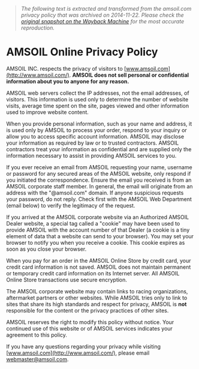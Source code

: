 > *The following text is extracted and transformed from the amsoil.com privacy policy that was archived on 2014-11-22. Please check the [original snapshot on the Wayback Machine](https://web.archive.org/web/20141122141133id_/http%3A//www.amsoil.com/privacy-policy.aspx) for the most accurate reproduction.*

# AMSOIL Online Privacy Policy

AMSOIL INC. respects the privacy of visitors to [www.amsoil.com](http://www.amsoil.com/). **AMSOIL does not sell personal or confidential information about you to anyone for any reason.**

AMSOIL web servers collect the IP addresses, not the email addresses, of visitors. This information is used only to determine the number of website visits, average time spent on the site, pages viewed and other information used to improve website content. 

When you provide personal information, such as your name and address, it is used only by AMSOIL to process your order, respond to your inquiry or allow you to access specific account information. AMSOIL may disclose your information as required by law or to trusted contractors. AMSOIL contractors treat your information as confidential and are supplied only the information necessary to assist in providing AMSOIL services to you.

If you ever receive an email from AMSOIL requesting your name, username or password for any secured areas of the AMSOIL website, only respond if you initiated the correspondence. Ensure the email you received is from an AMSOIL corporate staff member. In general, the email will originate from an address with the "@amsoil.com" domain. If anyone suspicious requests your password, do not reply. Check first with the AMSOIL Web Department (email below) to verify the legitimacy of the request.

If you arrived at the AMSOIL corporate website via an Authorized AMSOIL Dealer website, a special tag called a "cookie" may have been used to provide AMSOIL with the account number of that Dealer (a cookie is a tiny element of data that a website can send to your browser). You may set your browser to notify you when you receive a cookie. This cookie expires as soon as you close your browser.

When you pay for an order in the AMSOIL Online Store by credit card, your credit card information is not saved. AMSOIL does not maintain permanent or temporary credit card information on its Internet server. All AMSOIL Online Store transactions use secure encryption.

The AMSOIL corporate website may contain links to racing organizations, aftermarket partners or other websites. While AMSOIL tries only to link to sites that share its high standards and respect for privacy, AMSOIL is **not** responsible for the content or the privacy practices of other sites.

AMSOIL reserves the right to modify this policy without notice. Your continued use of this website or of AMSOIL services indicates your agreement to this policy.

If you have any questions regarding your privacy while visiting [www.amsoil.com](http://www.amsoil.com/), please email [webmaster@amsoil.com](mailto:webmaster@amsoil.com).
